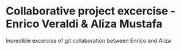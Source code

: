 # Collaborative project excercise - Enrico Veraldi & Aliza Mustafa

Incredible excercise of git collaboration between Enrico and Aliza
